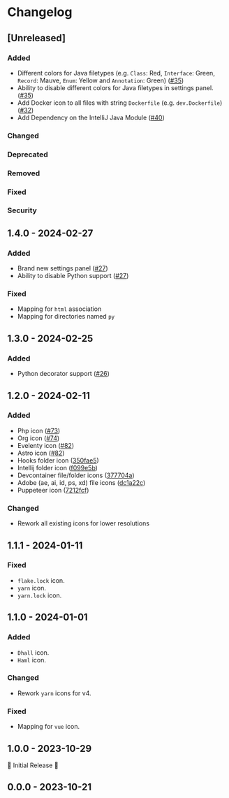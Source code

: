 # Changelog

## [Unreleased]

### Added

- Different colors for Java filetypes (e.g. `Class`: Red, `Interface`: Green, `Record`: Mauve, `Enum`:
  Yellow and `Annotation`: Green) ([#35](https://github.com/catppuccin/jetbrains-icons/pull/35))
- Ability to disable different colors for Java filetypes in settings panel. ([#35](https://github.com/catppuccin/jetbrains-icons/pull/35))
- Add Docker icon to all files with string `Dockerfile` (e.g. `dev.Dockerfile`) ([#32](https://github.com/catppuccin/jetbrains-icons/pull/32))
- Add Dependency on the IntelliJ Java Module ([#40](https://github.com/catppuccin/jetbrains-icons/pull/40))

### Changed

### Deprecated

### Removed

### Fixed

### Security

## 1.4.0 - 2024-02-27

### Added
- Brand new settings panel ([#27](https://github.com/catppuccin/jetbrains-icons/pull/27))
- Ability to disable Python support ([#27](https://github.com/catppuccin/jetbrains-icons/pull/27))

### Fixed
- Mapping for `html` association
- Mapping for directories named `py`

## 1.3.0 - 2024-02-25

### Added
- Python decorator support ([#26](https://github.com/catppuccin/jetbrains-icons/pull/26))

## 1.2.0 - 2024-02-11

### Added
- Php icon ([#73](https://github.com/catppuccin/vscode-icons/pull/73))
- Org icon ([#74](https://github.com/catppuccin/vscode-icons/pull/74))
- Evelenty icon ([#82](https://github.com/catppuccin/vscode-icons/pull/82))
- Astro icon ([#82](https://github.com/catppuccin/vscode-icons/pull/82))
- Hooks folder icon ([350fae5](https://github.com/catppuccin/vscode-icons/commit/350fae5))
- Intellij folder icon ([f099e5b](https://github.com/catppuccin/vscode-icons/commit/f099e5b))
- Devcontainer file/folder icons ([377704a](https://github.com/catppuccin/vscode-icons/commit/377704a))
- Adobe (ae, ai, id, ps, xd) file icons ([dc1a22c](https://github.com/catppuccin/vscode-icons/commit/dc1a22c))
- Puppeteer icon ([7212fcf](https://github.com/catppuccin/vscode-icons/commit/7212fcf))

### Changed
- Rework all existing icons for lower resolutions

## 1.1.1 - 2024-01-11

### Fixed
- `flake.lock` icon.
- `yarn` icon.
- `yarn.lock` icon.

## 1.1.0 - 2024-01-01

### Added
- `Dhall` icon.
- `Haml` icon.

### Changed
- Rework `yarn` icons for v4.

### Fixed
- Mapping for `vue` icon.

## 1.0.0 - 2023-10-29
🚀 Initial Release 🚀

## 0.0.0 - 2023-10-21
